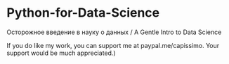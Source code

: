 # Python-for-Data-Science
Осторожное введение в науку о данных / A Gentle Intro to Data Science

If you do like my work, you can support me at paypal.me/capissimo. Your support would be much appreciated.)
